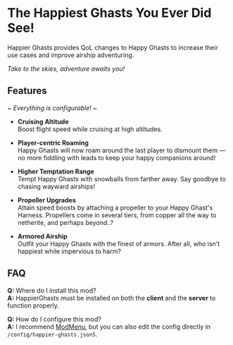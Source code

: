 # The Happiest Ghasts You Ever Did See!

Happier Ghasts provides QoL changes to Happy Ghasts to increase their use cases
and improve airship adventuring.

*Take to the skies, adventure awaits you!*

## Features

*~ Everything is configurable! ~*

- **Cruising Altitude**<br>
  Boost flight speed while cruising at high altitudes.

- **Player-centric Roaming**<br>
  Happy Ghasts will now roam around the last player to dismount them — no more
  fiddling with leads to keep your happy companions around!

- **Higher Temptation Range**<br>
  Tempt Happy Ghasts with snowballs from farther away. Say goodbye to chasing
  wayward airships!

- **Propeller Upgrades**<br>
  Attain speed boosts by attaching a propeller to your Happy Ghast's Harness.
  Propellers come in several tiers, from copper all the way to netherite, and
  perhaps beyond..?

- **Armored Airship**<br>
  Outfit your Happy Ghasts with the finest of armors. After all, who isn't
  happiest while impervious to harm?

## FAQ

**Q:** Where do I install this mod?<br>
**A:** HappierGhasts must be installed on both the **client** and the **server**
to function properly.

**Q:** How do I configure this mod?<br>
**A:** I recommend [ModMenu](https://modrinth.com/mod/modmenu), but you can also
edit the config directly in `/config/happier-ghasts.json5`.